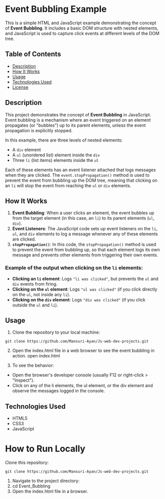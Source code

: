 <!-- @format -->

# Event Bubbling Example

This is a simple HTML and JavaScript example demonstrating the concept of **Event Bubbling**. It includes a basic DOM structure with nested elements, and JavaScript is used to capture click events at different levels of the DOM tree.

## Table of Contents

- [Description](#description)
- [How It Works](#how-it-works)
- [Usage](#usage)
- [Technologies Used](#technologies-used)
- [License](#license)

## Description

This project demonstrates the concept of **Event Bubbling** in JavaScript. Event bubbling is a mechanism where an event triggered on an element propagates (or "bubbles") up to its parent elements, unless the event propagation is explicitly stopped.

In this example, there are three levels of nested elements:

- A `div` element
- A `ul` (unordered list) element inside the `div`
- Three `li` (list items) elements inside the `ul`

Each of these elements has an event listener attached that logs messages when they are clicked. The `event.stopPropagation()` method is used to prevent the event from bubbling up the DOM tree, meaning that clicking on an `li` will stop the event from reaching the `ul` or `div` elements.

## How It Works

1. **Event Bubbling**: When a user clicks an element, the event bubbles up from the target element (in this case, an `li`) to its parent elements (`ul`, `div`).
2. **Event Listeners**: The JavaScript code sets up event listeners on the `li`, `ul`, and `div` elements to log a message whenever any of these elements are clicked.
3. **`stopPropagation()`**: In this code, the `stopPropagation()` method is used to prevent the event from bubbling up, so that each element logs its own message and prevents other elements from triggering their own events.

### Example of the output when clicking on the `li` elements:

- **Clicking an `li` element**: Logs `"li was clicked"`, but prevents the `ul` and `div` events from firing.
- **Clicking on the `ul` element**: Logs `"ul was clicked"` (if you click directly on the `ul`, not inside any `li`).
- **Clicking on the `div` element**: Logs `"div was clicked"` (if you click outside the `ul` and `li`).

## Usage

1. Clone the repository to your local machine:
```
git clone https://github.com/Mansuri-Ayan/Js-web-dev-projects.git
```
2. Open the index.html file in a web browser to see the event bubbling in action.
open index.html

3. To see the behavior:

+ Open the browser's developer console (usually F12 or right-click > "Inspect").
+ Click on any of the li elements, the ul element, or the div element and observe the messages logged in the console.

## Technologies Used
+ HTML5
+ CSS3
+ JavaScript 

# How to Run Locally

Clone this repository:

```
git clone https://github.com/Mansuri-Ayan/Js-web-dev-projects.git
```

1. Navigate to the project directory:
2. cd Event_Bubbling
3. Open the index.html file in a browser.
